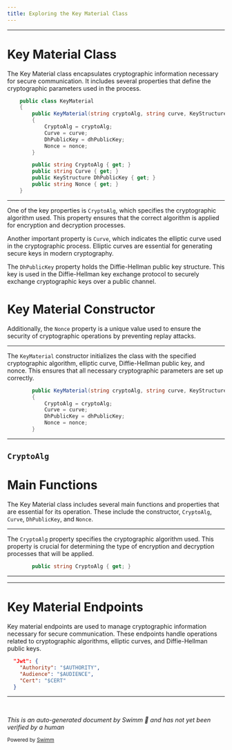 ```yaml
---
title: Exploring the Key Material Class
---
```

<SwmSnippet path="/src/In.ProjectEKA.HipLibrary/Patient/Model/KeyMaterial.cs" line="3">

---

# Key Material Class

The Key Material class encapsulates cryptographic information necessary for secure communication. It includes several properties that define the cryptographic parameters used in the process.

```c#
    public class KeyMaterial
    {
        public KeyMaterial(string cryptoAlg, string curve, KeyStructure dhPublicKey, string nonce)
        {
            CryptoAlg = cryptoAlg;
            Curve = curve;
            DhPublicKey = dhPublicKey;
            Nonce = nonce;
        }

        public string CryptoAlg { get; }
        public string Curve { get; }
        public KeyStructure DhPublicKey { get; }
        public string Nonce { get; }
    }
```

---

</SwmSnippet>

One of the key properties is <SwmToken path="src/In.ProjectEKA.HipLibrary/Patient/Model/KeyMaterial.cs" pos="7:1:1" line-data="            CryptoAlg = cryptoAlg;">`CryptoAlg`</SwmToken>, which specifies the cryptographic algorithm used. This property ensures that the correct algorithm is applied for encryption and decryption processes.

Another important property is <SwmToken path="src/In.ProjectEKA.HipLibrary/Patient/Model/KeyMaterial.cs" pos="8:1:1" line-data="            Curve = curve;">`Curve`</SwmToken>, which indicates the elliptic curve used in the cryptographic process. Elliptic curves are essential for generating secure keys in modern cryptography.

The <SwmToken path="src/In.ProjectEKA.HipLibrary/Patient/Model/KeyMaterial.cs" pos="9:1:1" line-data="            DhPublicKey = dhPublicKey;">`DhPublicKey`</SwmToken> property holds the Diffie-Hellman public key structure. This key is used in the Diffie-Hellman key exchange protocol to securely exchange cryptographic keys over a public channel.

# Key Material Constructor

Additionally, the <SwmToken path="src/In.ProjectEKA.HipLibrary/Patient/Model/KeyMaterial.cs" pos="10:1:1" line-data="            Nonce = nonce;">`Nonce`</SwmToken> property is a unique value used to ensure the security of cryptographic operations by preventing replay attacks.

<SwmSnippet path="/src/In.ProjectEKA.HipLibrary/Patient/Model/KeyMaterial.cs" line="5">

---

The <SwmToken path="src/In.ProjectEKA.HipLibrary/Patient/Model/KeyMaterial.cs" pos="5:3:3" line-data="        public KeyMaterial(string cryptoAlg, string curve, KeyStructure dhPublicKey, string nonce)">`KeyMaterial`</SwmToken> constructor initializes the class with the specified cryptographic algorithm, elliptic curve, Diffie-Hellman public key, and nonce. This ensures that all necessary cryptographic parameters are set up correctly.

```c#
        public KeyMaterial(string cryptoAlg, string curve, KeyStructure dhPublicKey, string nonce)
        {
            CryptoAlg = cryptoAlg;
            Curve = curve;
            DhPublicKey = dhPublicKey;
            Nonce = nonce;
        }
```

---

</SwmSnippet>

## <SwmToken path="src/In.ProjectEKA.HipLibrary/Patient/Model/KeyMaterial.cs" pos="7:1:1" line-data="            CryptoAlg = cryptoAlg;">`CryptoAlg`</SwmToken>

# Main Functions

The Key Material class includes several main functions and properties that are essential for its operation. These include the constructor, <SwmToken path="src/In.ProjectEKA.HipLibrary/Patient/Model/KeyMaterial.cs" pos="7:1:1" line-data="            CryptoAlg = cryptoAlg;">`CryptoAlg`</SwmToken>, <SwmToken path="src/In.ProjectEKA.HipLibrary/Patient/Model/KeyMaterial.cs" pos="8:1:1" line-data="            Curve = curve;">`Curve`</SwmToken>, <SwmToken path="src/In.ProjectEKA.HipLibrary/Patient/Model/KeyMaterial.cs" pos="9:1:1" line-data="            DhPublicKey = dhPublicKey;">`DhPublicKey`</SwmToken>, and <SwmToken path="src/In.ProjectEKA.HipLibrary/Patient/Model/KeyMaterial.cs" pos="10:1:1" line-data="            Nonce = nonce;">`Nonce`</SwmToken>.

<SwmSnippet path="/src/In.ProjectEKA.HipLibrary/Patient/Model/KeyMaterial.cs" line="13">

---

The <SwmToken path="src/In.ProjectEKA.HipLibrary/Patient/Model/KeyMaterial.cs" pos="13:5:5" line-data="        public string CryptoAlg { get; }">`CryptoAlg`</SwmToken> property specifies the cryptographic algorithm used. This property is crucial for determining the type of encryption and decryption processes that will be applied.

```c#
        public string CryptoAlg { get; }
```

---

</SwmSnippet>

<SwmSnippet path="/src/In.ProjectEKA.HipService/appsettings.json" line="77">

---

# Key Material Endpoints

Key material endpoints are used to manage cryptographic information necessary for secure communication. These endpoints handle operations related to cryptographic algorithms, elliptic curves, and Diffie-Hellman public keys.

```json
  "Jwt": {
    "Authority": "$AUTHORITY",
    "Audience": "$AUDIENCE",
    "Cert": "$CERT"
  }
```

---

</SwmSnippet>

&nbsp;

*This is an auto-generated document by Swimm 🌊 and has not yet been verified by a human*

<SwmMeta version="3.0.0" repo-id="Z2l0aHViJTNBJTNBaGlwLXNlcnZpY2UlM0ElM0FTd2ltbS1EZW1v" repo-name="hip-service"><sup>Powered by [Swimm](/)</sup></SwmMeta>
